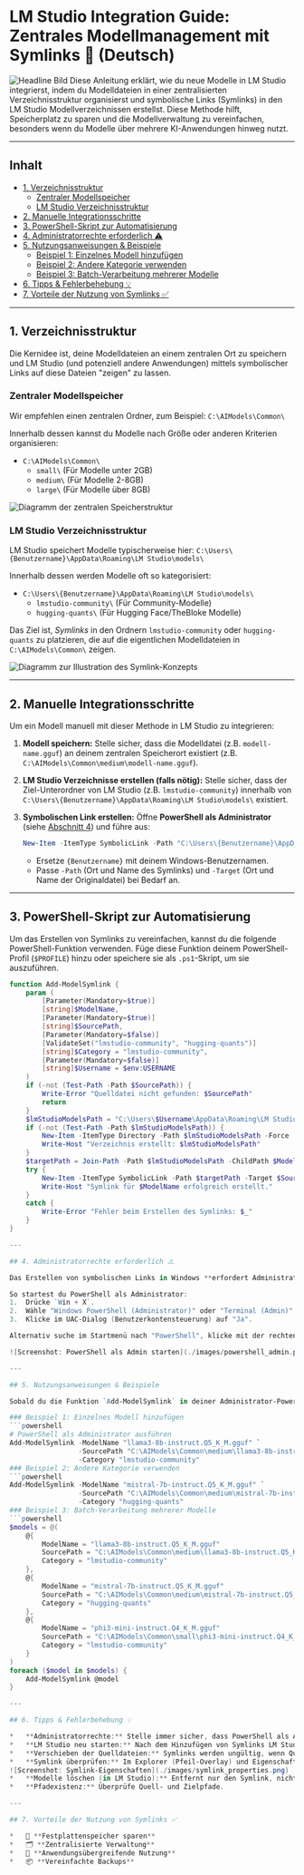 # LM Studio Integration Guide: Zentrales Modellmanagement mit Symlinks 🚀 (Deutsch)

![Headline Bild](./images/headline.png)
Diese Anleitung erklärt, wie du neue Modelle in LM Studio integrierst, indem du Modelldateien in einer zentralisierten Verzeichnisstruktur organisierst und symbolische Links (Symlinks) in den LM Studio Modellverzeichnissen erstellst. Diese Methode hilft, Speicherplatz zu sparen und die Modellverwaltung zu vereinfachen, besonders wenn du Modelle über mehrere KI-Anwendungen hinweg nutzt.

---

## Inhalt

- [1. Verzeichnisstruktur](#1-verzeichnisstruktur)
  - [Zentraler Modellspeicher](#zentraler-modellspeicher)
  - [LM Studio Verzeichnisstruktur](#lm-studio-verzeichnisstruktur)
- [2. Manuelle Integrationsschritte](#2-manuelle-integrationsschritte)
- [3. PowerShell-Skript zur Automatisierung](#3-powershell-skript-zur-automatisierung)
- [4. Administratorrechte erforderlich ⚠️](#4-administratorrechte-erforderlich-%EF%B8%8F)
- [5. Nutzungsanweisungen & Beispiele](#5-nutzungsanweisungen--beispiele)
  - [Beispiel 1: Einzelnes Modell hinzufügen](#beispiel-1-einzelnes-modell-hinzufügen)
  - [Beispiel 2: Andere Kategorie verwenden](#beispiel-2-andere-kategorie-verwenden)
  - [Beispiel 3: Batch-Verarbeitung mehrerer Modelle](#beispiel-3-batch-verarbeitung-mehrerer-modelle)
- [6. Tipps & Fehlerbehebung 💡](#6-tipps--fehlerbehebung-%EF%B8%8F)
- [7. Vorteile der Nutzung von Symlinks ✅](#7-vorteile-der-nutzung-von-symlinks-%E2%9C%85)

---

## 1. Verzeichnisstruktur

Die Kernidee ist, deine Modelldateien an einem zentralen Ort zu speichern und LM Studio (und potenziell andere Anwendungen) mittels symbolischer Links auf diese Dateien "zeigen" zu lassen.

### Zentraler Modellspeicher

Wir empfehlen einen zentralen Ordner, zum Beispiel:
`C:\AIModels\Common\`

Innerhalb dessen kannst du Modelle nach Größe oder anderen Kriterien organisieren:
*   `C:\AIModels\Common\`
    *   `small\` (Für Modelle unter 2GB)
    *   `medium\` (Für Modelle 2-8GB)
    *   `large\` (Für Modelle über 8GB)

![Diagramm der zentralen Speicherstruktur](./images/central_storage_diagram.png)

### LM Studio Verzeichnisstruktur

LM Studio speichert Modelle typischerweise hier:
`C:\Users\{Benutzername}\AppData\Roaming\LM Studio\models\`

Innerhalb dessen werden Modelle oft so kategorisiert:
*   `C:\Users\{Benutzername}\AppData\Roaming\LM Studio\models\`
    *   `lmstudio-community\` (Für Community-Modelle)
    *   `hugging-quants\` (Für Hugging Face/TheBloke Modelle)

Das Ziel ist, *Symlinks* in den Ordnern `lmstudio-community` oder `hugging-quants` zu platzieren, die auf die eigentlichen Modelldateien in `C:\AIModels\Common\` zeigen.

![Diagramm zur Illustration des Symlink-Konzepts](./images/symlink_concept.png)

---

## 2. Manuelle Integrationsschritte

Um ein Modell manuell mit dieser Methode in LM Studio zu integrieren:

1.  **Modell speichern:** Stelle sicher, dass die Modelldatei (z.B. `modell-name.gguf`) an deinem zentralen Speicherort existiert (z.B. `C:\AIModels\Common\medium\modell-name.gguf`).
2.  **LM Studio Verzeichnisse erstellen (falls nötig):** Stelle sicher, dass der Ziel-Unterordner von LM Studio (z.B. `lmstudio-community`) innerhalb von `C:\Users\{Benutzername}\AppData\Roaming\LM Studio\models\` existiert.
3.  **Symbolischen Link erstellen:**
    Öffne **PowerShell als Administrator** (siehe [Abschnitt 4](#4-administratorrechte-erforderlich-%EF%B8%8F)) und führe aus:

    ```powershell
    New-Item -ItemType SymbolicLink -Path "C:\Users\{Benutzername}\AppData\Roaming\LM Studio\models\lmstudio-community\modell-name.gguf" -Target "C:\AIModels\Common\medium\modell-name.gguf"
    ```
    *   Ersetze `{Benutzername}` mit deinem Windows-Benutzernamen.
    *   Passe `-Path` (Ort und Name des Symlinks) und `-Target` (Ort und Name der Originaldatei) bei Bedarf an.

---

## 3. PowerShell-Skript zur Automatisierung

Um das Erstellen von Symlinks zu vereinfachen, kannst du die folgende PowerShell-Funktion verwenden. Füge diese Funktion deinem PowerShell-Profil (`$PROFILE`) hinzu oder speichere sie als `.ps1`-Skript, um sie auszuführen.

```powershell
function Add-ModelSymlink {
    param (
        [Parameter(Mandatory=$true)]
        [string]$ModelName,
        [Parameter(Mandatory=$true)]
        [string]$SourcePath,
        [Parameter(Mandatory=$false)]
        [ValidateSet("lmstudio-community", "hugging-quants")]
        [string]$Category = "lmstudio-community",
        [Parameter(Mandatory=$false)]
        [string]$Username = $env:USERNAME
    )
    if (-not (Test-Path -Path $SourcePath)) {
        Write-Error "Quelldatei nicht gefunden: $SourcePath"
        return
    }
    $lmStudioModelsPath = "C:\Users\$Username\AppData\Roaming\LM Studio\models\$Category"
    if (-not (Test-Path -Path $lmStudioModelsPath)) {
        New-Item -ItemType Directory -Path $lmStudioModelsPath -Force
        Write-Host "Verzeichnis erstellt: $lmStudioModelsPath"
    }
    $targetPath = Join-Path -Path $lmStudioModelsPath -ChildPath $ModelName
    try {
        New-Item -ItemType SymbolicLink -Path $targetPath -Target $SourcePath -Force
        Write-Host "Symlink für $ModelName erfolgreich erstellt."
    }
    catch {
        Write-Error "Fehler beim Erstellen des Symlinks: $_"
    }
}

---

## 4. Administratorrechte erforderlich ⚠️

Das Erstellen von symbolischen Links in Windows **erfordert Administratorrechte**.

So startest du PowerShell als Administrator:
1.  Drücke `Win + X`.
2.  Wähle "Windows PowerShell (Administrator)" oder "Terminal (Admin)".
3.  Klicke im UAC-Dialog (Benutzerkontensteuerung) auf "Ja".

Alternativ suche im Startmenü nach "PowerShell", klicke mit der rechten Maustaste auf "Windows PowerShell" und wähle "Als Administrator ausführen".

![Screenshot: PowerShell als Admin starten](./images/powershell_admin.png)

---

## 5. Nutzungsanweisungen & Beispiele

Sobald du die Funktion `Add-ModelSymlink` in deiner Administrator-PowerShell-Sitzung geladen hast:

### Beispiel 1: Einzelnes Modell hinzufügen
```powershell
# PowerShell als Administrator ausführen
Add-ModelSymlink -ModelName "llama3-8b-instruct.Q5_K_M.gguf" `
                 -SourcePath "C:\AIModels\Common\medium\llama3-8b-instruct.Q5_K_M.gguf" `
                 -Category "lmstudio-community"
### Beispiel 2: Andere Kategorie verwenden
```powershell
Add-ModelSymlink -ModelName "mistral-7b-instruct.Q5_K_M.gguf" `
                 -SourcePath "C:\AIModels\Common\medium\mistral-7b-instruct.Q5_K_M.gguf" `
                 -Category "hugging-quants"
### Beispiel 3: Batch-Verarbeitung mehrerer Modelle
```powershell
$models = @(
    @{
        ModelName = "llama3-8b-instruct.Q5_K_M.gguf"
        SourcePath = "C:\AIModels\Common\medium\llama3-8b-instruct.Q5_K_M.gguf"
        Category = "lmstudio-community"
    },
    @{
        ModelName = "mistral-7b-instruct.Q5_K_M.gguf"
        SourcePath = "C:\AIModels\Common\medium\mistral-7b-instruct.Q5_K_M.gguf"
        Category = "hugging-quants"
    },
    @{
        ModelName = "phi3-mini-instruct.Q4_K_M.gguf"
        SourcePath = "C:\AIModels\Common\small\phi3-mini-instruct.Q4_K_M.gguf"
        Category = "lmstudio-community"
    }
)
foreach ($model in $models) {
    Add-ModelSymlink @model
}

---

## 6. Tipps & Fehlerbehebung 💡

*   **Administratorrechte:** Stelle immer sicher, dass PowerShell als Administrator ausgeführt wird.
*   **LM Studio neu starten:** Nach dem Hinzufügen von Symlinks LM Studio neu starten.
*   **Verschieben der Quelldateien:** Symlinks werden ungültig, wenn Quelldateien verschoben werden.
*   **Symlink überprüfen:** Im Explorer (Pfeil-Overlay) und Eigenschaften (Typ: Symbolische Verknüpfung, Zielpfad).
![Screenshot: Symlink-Eigenschaften](./images/symlink_properties.png)
*   **Modelle löschen (in LM Studio):** Entfernt nur den Symlink, nicht die Originaldatei.
*   **Pfadexistenz:** Überprüfe Quell- und Zielpfade.

---

## 7. Vorteile der Nutzung von Symlinks ✅

*   💾 **Festplattenspeicher sparen**
*   🗂️ **Zentralisierte Verwaltung**
*   🔄 **Anwendungsübergreifende Nutzung**
*   📦 **Vereinfachte Backups**